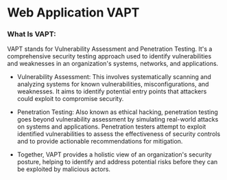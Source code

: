 # Web Application VAPT

### What Is VAPT:
VAPT stands for Vulnerability Assessment and Penetration Testing. It's a comprehensive security testing approach used to identify vulnerabilities and weaknesses in an organization's systems, networks, and applications.

- Vulnerability Assessment: This involves systematically scanning and analyzing systems for known vulnerabilities, misconfigurations, and weaknesses. It aims to identify potential entry points that attackers could exploit to compromise security.
- Penetration Testing: Also known as ethical hacking, penetration testing goes beyond vulnerability assessment by simulating real-world attacks on systems and applications. Penetration testers attempt to exploit identified vulnerabilities to assess the effectiveness of security controls and to provide actionable recommendations for mitigation.

- Together, VAPT provides a holistic view of an organization's security posture, helping to identify and address potential risks before they can be exploited by malicious actors.
